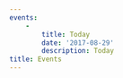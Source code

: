 ```yaml
---
events:
    -
        title: Today
        date: '2017-08-29'
        description: Today
title: Events
---
```


